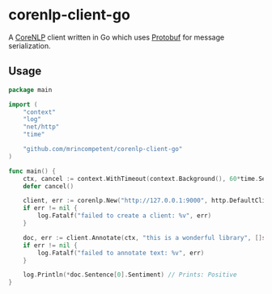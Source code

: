 # corenlp-client-go

A [CoreNLP](https://stanfordnlp.github.io/CoreNLP/) client written in Go which uses [Protobuf](https://developers.google.com/protocol-buffers) for message serialization.

## Usage 

```go
package main

import (
	"context"
	"log"
	"net/http"
	"time"

	"github.com/mrincompetent/corenlp-client-go"
)

func main() {
	ctx, cancel := context.WithTimeout(context.Background(), 60*time.Second)
	defer cancel()

	client, err := corenlp.New("http://127.0.0.1:9000", http.DefaultClient)
	if err != nil {
		log.Fatalf("failed to create a client: %v", err)
	}

	doc, err := client.Annotate(ctx, "this is a wonderful library", []string{"sentiment"})
	if err != nil {
		log.Fatalf("failed to annotate text: %v", err)
	}

	log.Println(*doc.Sentence[0].Sentiment) // Prints: Positive
}
```
